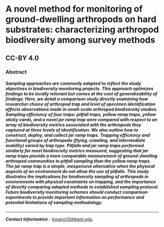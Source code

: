 # A novel method for monitoring of ground-dwelling arthropods on hard substrates: characterizing arthropod biodiversity among survey methods
CC-BY 4.0
---
### Abstract
##### Sampling approaches are commonly adapted to reflect the study objectives in biodiversity monitoring projects. This approach optimizes findings to be locally relevant but comes at the cost of generalizability of findings. Here, we detail a comparison study directly examining how researcher choice of arthropod trap and level of specimen identification affects observations made in small-scale arthropod biodiversity studies. Sampling efficiency of four traps: pitfall traps, yellow ramp traps, yellow sticky cards, and a novel jar ramp trap were compared with respect to an array of biodiversity metrics associated with the arthropods they captured at three levels of identification. We also outline how to construct, deploy, and collect jar ramp traps. Trapping efficiency and functional groups of arthropods (flying, crawling, and intermediate mobility) varied by trap type. Pitfalls and jar ramp traps performed similarly for most biodiversity metrics measured, suggesting that jar ramp traps provide a more comparable measurement of ground-dwelling arthropod communities to pitfall sampling than the yellow ramp traps. The jar ramp trap is a simple, inexpensive alternative when the physical aspects of an environment do not allow the use of pitfalls. This study illustrates the implications for biodiversity sampling of arthropods in environments with physical constraints on trapping, and the importance of directly comparing adapted methods to established sampling protocol. Future biodiversity monitoring schemes should conduct comparison experiments to provide important information on performance and potential limitations of sampling methodology.
---
***Contact information*** - kmanni12@kent.edu
